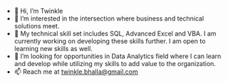 - 👋 Hi, I’m Twinkle 
- 👀 I’m interested in the intersection where business and technical solutions meet.
- 🌱 My technical skill set includes SQL, Advanced Excel and VBA. I am currently working on developing these skills further. I am open to learning new skills as well.
- 💞️ I’m looking for opportunities in Data Analytics field where I can learn and develop while utilizing my skills to add value to the organization.
- 📫 Reach me at twinkle.bhalla@gmail.com

